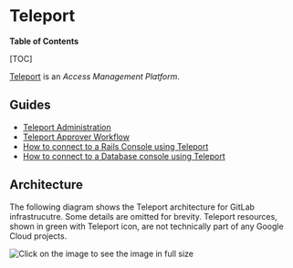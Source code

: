 # Teleport

**Table of Contents**

[TOC]

[Teleport](https://goteleport.com/docs/) is an *Access Management Platform*.

## Guides

- [Teleport Administration](./teleport_admin.md)
- [Teleport Approver Workflow](./teleport_approval_workflow.md)
- [How to connect to a Rails Console using Teleport](./Connect_to_Rails_Console_via_Teleport.md)
- [How to connect to a Database console using Teleport](./Connect_to_Database_Console_via_Teleport.md)

## Architecture

The following diagram shows the Teleport architecture for GitLab infrastrucutre.
Some details are omitted for brevity.
Teleport resources, shown in green with Teleport icon, are not technically part of any Google Cloud projects.

![Click on the image to see the image in full size](./images/teleport-arch.png "GitLab Teleport Architecture")
